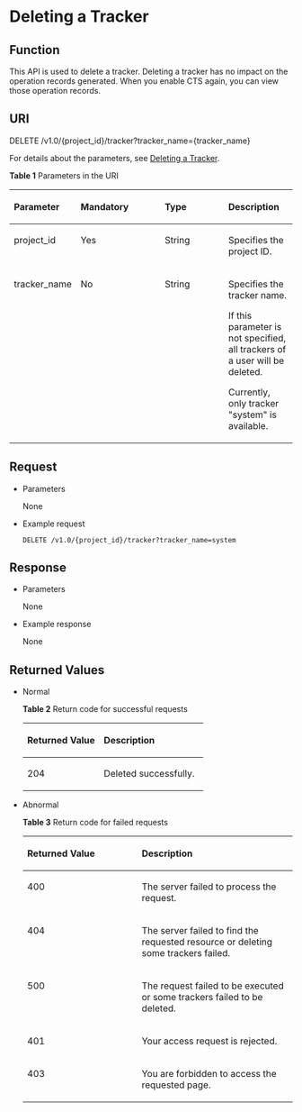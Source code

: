 # Deleting a Tracker<a name="en-us_topic_0168602223"></a>

## Function<a name="section15349251"></a>

This API is used to delete a tracker. Deleting a tracker has no impact on the operation records generated. When you enable CTS again, you can view those operation records.

## URI<a name="section3925534"></a>

DELETE /v1.0/\{project\_id\}/tracker?tracker\_name=\{tracker\_name\}

For details about the parameters, see  [Deleting a Tracker](deleting-a-tracker.md).

**Table  1**  Parameters in the URI

<a name="table4080300"></a>
<table><thead align="left"><tr id="row23192694"><th class="cellrowborder" valign="top" width="18%" id="mcps1.2.5.1.1"><p id="p66668934"><a name="p66668934"></a><a name="p66668934"></a><strong id="b842352706115038"><a name="b842352706115038"></a><a name="b842352706115038"></a>Parameter</strong></p>
</th>
<th class="cellrowborder" valign="top" width="32%" id="mcps1.2.5.1.2"><p id="p31474554"><a name="p31474554"></a><a name="p31474554"></a><strong id="b842352706115041"><a name="b842352706115041"></a><a name="b842352706115041"></a>Mandatory</strong></p>
</th>
<th class="cellrowborder" valign="top" width="25%" id="mcps1.2.5.1.3"><p id="p66410939"><a name="p66410939"></a><a name="p66410939"></a><strong id="b842352706115043"><a name="b842352706115043"></a><a name="b842352706115043"></a>Type</strong></p>
</th>
<th class="cellrowborder" valign="top" width="25%" id="mcps1.2.5.1.4"><p id="p10576944"><a name="p10576944"></a><a name="p10576944"></a><strong id="b842352706115045"><a name="b842352706115045"></a><a name="b842352706115045"></a>Description</strong></p>
</th>
</tr>
</thead>
<tbody><tr id="row51426113"><td class="cellrowborder" valign="top" width="18%" headers="mcps1.2.5.1.1 "><p id="p4765656"><a name="p4765656"></a><a name="p4765656"></a>project_id</p>
</td>
<td class="cellrowborder" valign="top" width="32%" headers="mcps1.2.5.1.2 "><p id="p50473818"><a name="p50473818"></a><a name="p50473818"></a>Yes</p>
</td>
<td class="cellrowborder" valign="top" width="25%" headers="mcps1.2.5.1.3 "><p id="p61847473"><a name="p61847473"></a><a name="p61847473"></a>String</p>
</td>
<td class="cellrowborder" valign="top" width="25%" headers="mcps1.2.5.1.4 "><p id="p43589445"><a name="p43589445"></a><a name="p43589445"></a>Specifies the project ID.</p>
</td>
</tr>
<tr id="row20031075143358"><td class="cellrowborder" valign="top" width="18%" headers="mcps1.2.5.1.1 "><p id="p1850775014343"><a name="p1850775014343"></a><a name="p1850775014343"></a>tracker_name</p>
</td>
<td class="cellrowborder" valign="top" width="32%" headers="mcps1.2.5.1.2 "><p id="p2273281814343"><a name="p2273281814343"></a><a name="p2273281814343"></a>No</p>
</td>
<td class="cellrowborder" valign="top" width="25%" headers="mcps1.2.5.1.3 "><p id="p2941893714343"><a name="p2941893714343"></a><a name="p2941893714343"></a>String</p>
</td>
<td class="cellrowborder" valign="top" width="25%" headers="mcps1.2.5.1.4 "><p id="p3412371714343"><a name="p3412371714343"></a><a name="p3412371714343"></a>Specifies the tracker name.</p>
<p id="p3867800514343"><a name="p3867800514343"></a><a name="p3867800514343"></a>If this parameter is not specified, all trackers of a user will be deleted.</p>
<p id="p1255772614343"><a name="p1255772614343"></a><a name="p1255772614343"></a>Currently, only tracker "system" is available.</p>
</td>
</tr>
</tbody>
</table>

## Request<a name="section35329809"></a>

-   Parameters

    None


-   Example request

    ```
    DELETE /v1.0/{project_id}/tracker?tracker_name=system
    ```


## Response<a name="section49532829"></a>

-   Parameters

    None


-   Example response

    None


## Returned Values<a name="section43142284"></a>

-   Normal

    **Table  2**  Return code for successful requests

    <a name="table15748167"></a>
    <table><thead align="left"><tr id="row53117702"><th class="cellrowborder" valign="top" width="42.42%" id="mcps1.2.3.1.1"><p id="p7566645"><a name="p7566645"></a><a name="p7566645"></a><strong id="b842352706115056"><a name="b842352706115056"></a><a name="b842352706115056"></a>Returned Value</strong></p>
    </th>
    <th class="cellrowborder" valign="top" width="57.58%" id="mcps1.2.3.1.2"><p id="p8918541"><a name="p8918541"></a><a name="p8918541"></a><strong id="b842352706115059"><a name="b842352706115059"></a><a name="b842352706115059"></a>Description</strong></p>
    </th>
    </tr>
    </thead>
    <tbody><tr id="row51313205"><td class="cellrowborder" valign="top" width="42.42%" headers="mcps1.2.3.1.1 "><p id="p62728917"><a name="p62728917"></a><a name="p62728917"></a>204</p>
    </td>
    <td class="cellrowborder" valign="top" width="57.58%" headers="mcps1.2.3.1.2 "><p id="p47877526"><a name="p47877526"></a><a name="p47877526"></a>Deleted successfully.</p>
    </td>
    </tr>
    </tbody>
    </table>

-   Abnormal

    **Table  3**  Return code for failed requests

    <a name="table52874399"></a>
    <table><thead align="left"><tr id="row7652366"><th class="cellrowborder" valign="top" width="42.42%" id="mcps1.2.3.1.1"><p id="p15861880"><a name="p15861880"></a><a name="p15861880"></a><strong id="b84235270611513"><a name="b84235270611513"></a><a name="b84235270611513"></a>Returned Value</strong></p>
    </th>
    <th class="cellrowborder" valign="top" width="57.58%" id="mcps1.2.3.1.2"><p id="p9743886"><a name="p9743886"></a><a name="p9743886"></a><strong id="b842352706114437"><a name="b842352706114437"></a><a name="b842352706114437"></a>Description</strong></p>
    </th>
    </tr>
    </thead>
    <tbody><tr id="row23803959143231"><td class="cellrowborder" valign="top" width="42.42%" headers="mcps1.2.3.1.1 "><p id="p24240714143232"><a name="p24240714143232"></a><a name="p24240714143232"></a>400</p>
    </td>
    <td class="cellrowborder" valign="top" width="57.58%" headers="mcps1.2.3.1.2 "><p id="p17340830143232"><a name="p17340830143232"></a><a name="p17340830143232"></a>The server failed to process the request.</p>
    </td>
    </tr>
    <tr id="row51057338"><td class="cellrowborder" valign="top" width="42.42%" headers="mcps1.2.3.1.1 "><p id="p42003681"><a name="p42003681"></a><a name="p42003681"></a>404</p>
    </td>
    <td class="cellrowborder" valign="top" width="57.58%" headers="mcps1.2.3.1.2 "><p id="p46855021"><a name="p46855021"></a><a name="p46855021"></a>The server failed to find the requested resource or deleting some trackers failed.</p>
    </td>
    </tr>
    <tr id="row19042013"><td class="cellrowborder" valign="top" width="42.42%" headers="mcps1.2.3.1.1 "><p id="p66008059"><a name="p66008059"></a><a name="p66008059"></a>500</p>
    </td>
    <td class="cellrowborder" valign="top" width="57.58%" headers="mcps1.2.3.1.2 "><p id="p45052529"><a name="p45052529"></a><a name="p45052529"></a>The request failed to be executed or some trackers failed to be deleted.</p>
    </td>
    </tr>
    <tr id="row3547785910342"><td class="cellrowborder" valign="top" width="42.42%" headers="mcps1.2.3.1.1 "><p id="p1628033103416"><a name="p1628033103416"></a><a name="p1628033103416"></a>401</p>
    </td>
    <td class="cellrowborder" valign="top" width="57.58%" headers="mcps1.2.3.1.2 "><p id="p64761823103416"><a name="p64761823103416"></a><a name="p64761823103416"></a>Your access request is rejected.</p>
    </td>
    </tr>
    <tr id="row4636840710346"><td class="cellrowborder" valign="top" width="42.42%" headers="mcps1.2.3.1.1 "><p id="p33837633103416"><a name="p33837633103416"></a><a name="p33837633103416"></a>403</p>
    </td>
    <td class="cellrowborder" valign="top" width="57.58%" headers="mcps1.2.3.1.2 "><p id="p56493743103416"><a name="p56493743103416"></a><a name="p56493743103416"></a>You are forbidden to access the requested page.</p>
    </td>
    </tr>
    </tbody>
    </table>


